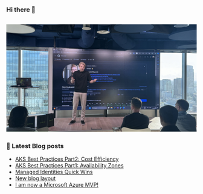 ### Hi there 👋

![me at 16th birthday of WGUiSW community group meetup](https://github.com/krukowskid/krukowskid/blob/main/images/about-me.jpg)
---
### 📖 Latest Blog posts
<!-- CLOUDCHRONICLES:START -->
- [AKS Best Practices Part2: Cost Efficiency](https://cloudchronicles.blog/blog/AKS-Best-Practices-Part2-Cost-Efficiency/)
- [AKS Best Practices Part1: Availability Zones](https://cloudchronicles.blog/blog/AKS-Best-Practices-Part1-Availability-Zones/)
- [Managed Identities Quick Wins](https://cloudchronicles.blog/blog/Managed-Identities-Quick-Wins/)
- [New blog layout](https://cloudchronicles.blog/blog/New-blog-layout/)
- [I am now a Microsoft Azure MVP!](https://cloudchronicles.blog/blog/I-am-now-a-Microsoft-Azure-MVP/)
<!-- CLOUDCHRONICLES:END -->
